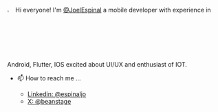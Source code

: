<img src="https://raw.githubusercontent.com/MartinHeinz/MartinHeinz/master/wave.gif" width="3%" height="3%"/> Hi everyone!  I'm <a href="https://www.linkedin.com/in/espinaljo">@JoelEspinal<a/>
a mobile developer with experience in Android, Flutter, IOS excited about UI/UX and enthusiast of IOT.

- 📫 How to reach me ...
  
  - <a href="https://www.linkedin.com/in/espinaljo">Linkedin: @espinaljo<a/>
  - <a href="https://x.com/beanstage">X: @beanstage<a/>
  
<!---
JoelEspinal/JoelEspinal is a ✨ special ✨ repository because its `README.md` (this file) appears on your GitHub profile.
You can click the Preview link to take a look at your changes.
--->
